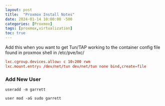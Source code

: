 ```yaml
---
layout: post
title:  "Proxmox Install Notes"
date: 2024-01-14 10:00:00 -500
categories: [Proxmox]
tags: [proxmox,virtualization]
toc: true
---
```


Add this when you want to get Tun/TAP working to the container config file found in proxmox shell in /etc/pve/lxc/

```conf
lxc.cgroup.devices.allow: c 10:200 rwm
lxc.mount.entry: /dev/net/tun dev/net/tun none bind,create=file
```

### Add New User

```shell
useradd -m garrett
```

```shell
user mod -aG sudo garrett
```